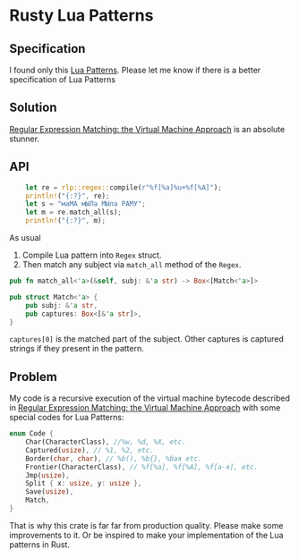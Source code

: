 # Rusty Lua Patterns
## Specification
I found only this [Lua Patterns](https://www.gsp.com/cgi-bin/man.cgi?section=7&topic=PATTERNS). Please let me know if there is a better specification of Lua Patterns

## Solution
[Regular Expression Matching: the Virtual Machine Approach](https://swtch.com/~rsc/regexp/regexp2.html) is an absolute stunner.

## API
```rust
    let re = rlp::regex::compile(r"%f[%a]%u+%f[%A]");
    println!("{:?}", re);
    let s = "маМА мЫЛа МЫла РАМУ";
    let m = re.match_all(s);
    println!("{:?}", m);
```
As usual
1. Compile Lua pattern into ```Regex``` struct.
2. Then match any subject via ```match_all``` method of the ```Regex```.
```rust
pub fn match_all<'a>(&self, subj: &'a str) -> Box<[Match<'a>]>
```
```rust
pub struct Match<'a> {
    pub subj: &'a str,
    pub captures: Box<[&'a str]>,
}
```
```captures[0]``` is the matched part of the subject. Other captures is captured strings if they present in the pattern.
## Problem
My code is a recursive execution of the virtual machine bytecode described in [Regular Expression Matching: the Virtual Machine Approach](https://swtch.com/~rsc/regexp/regexp2.html) with some special codes for Lua Patterns:
```rust
enum Code {
    Char(CharacterClass), //%w, %d, %X, etc.
    Captured(usize), // %1, %2, etc.
    Border(char, char), // %b(), %b{}, %bая etc.
    Frontier(CharacterClass), // %f[%a], %f[%A], %f[а-я], etc.
    Jmp(usize),
    Split { x: usize, y: usize },
    Save(usize),
    Match,
}
```
That is why this crate is far far from production quality. Please make some improvements to it. Or be inspired to make your implementation of the Lua patterns in Rust.

